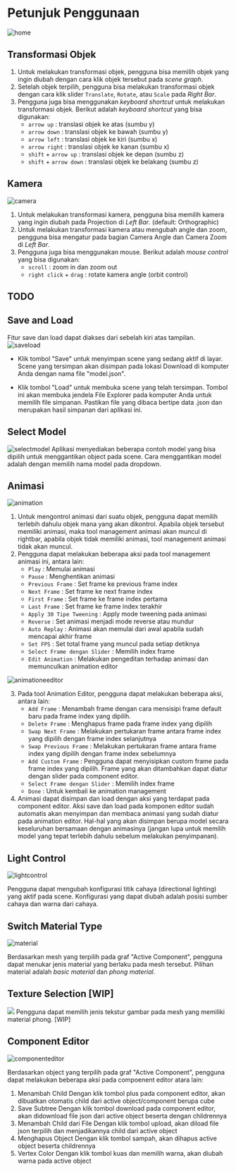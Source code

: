# Petunjuk Penggunaan

![home](img/home.png)

## Transformasi Objek

1. Untuk melakukan transformasi objek, pengguna bisa memilih objek yang ingin diubah dengan cara klik objek tersebut pada _scene graph_.
2. Setelah objek terpilih, pengguna bisa melakukan transformasi objek dengan cara klik slider `Translate`, `Rotate`, atau `Scale` pada _Right Bar_.
3. Pengguna juga bisa menggunakan _keyboard shortcut_ untuk melakukan transformasi objek. Berikut adalah _keyboard shortcut_ yang bisa digunakan:
   - `arrow up` : translasi objek ke atas (sumbu y)
   - `arrow down` : translasi objek ke bawah (sumbu y)
   - `arrow left` : translasi objek ke kiri (sumbu x)
   - `arrow right` : translasi objek ke kanan (sumbu x)
   - `shift` + `arrow up` : translasi objek ke depan (sumbu z)
   - `shift` + `arrow down` : translasi objek ke belakang (sumbu z)

## Kamera

![camera](img/camera.png)

1. Untuk melakukan transformasi kamera, pengguna bisa memilih kamera yang ingin diubah pada Projection di _Left Bar_. (default: Orthographic)
2. Untuk melakukan transformasi kamera atau mengubah angle dan zoom, pengguna bisa mengatur pada bagian Camera Angle dan Camera Zoom di _Left Bar_.
3. Pengguna juga bisa menggunakan mouse. Berikut adalah _mouse control_ yang bisa digunakan:
   - `scroll` : zoom in dan zoom out
   - `right click` + `drag` : rotate kamera angle (orbit control)

## TODO

## Save and Load

Fitur save dan load dapat diakses dari sebelah kiri atas tampilan.
![saveload](img/saveload.png)

- Klik tombol "Save" untuk menyimpan scene yang sedang aktif di layar. Scene yang tersimpan akan disimpan pada lokasi Download di komputer Anda dengan nama file "model.json".

- Klik tombol "Load" untuk membuka scene yang telah tersimpan. Tombol ini akan membuka jendela File Explorer pada komputer Anda untuk memilih file simpanan. Pastikan file yang dibaca bertipe data .json dan merupakan hasil simpanan dari aplikasi ini.

## Select Model

![selectmodel](img/selectmodel.png)
Aplikasi menyediakan beberapa contoh model yang bisa dipilih untuk menggantikan object pada scene. Cara menggantikan model adalah dengan memilih nama model pada dropdown.

## Animasi

![animation](img/animation.png)

1. Untuk mengontrol animasi dari suatu objek, pengguna dapat memilih terlebih dahulu objek mana yang akan dikontrol. Apabila objek tersebut memiliki animasi, maka tool management animasi akan muncul di rightbar, apabila objek tidak memiliki animasi, tool management animasi tidak akan muncul.
2. Pengguna dapat melakukan beberapa aksi pada tool management animasi ini, antara lain:
   - `Play` : Memulai animasi
   - `Pause` : Menghentikan animasi
   - `Previous Frame` : Set frame ke previous frame index
   - `Next Frame` : Set frame ke next frame index
   - `First Frame` : Set frame ke frame index pertama
   - `Last Frame` : Set frame ke frame index terakhir
   - `Apply 30 Tipe Tweening` : Apply mode tweening pada animasi
   - `Reverse` : Set animasi menjadi mode reverse atau mundur
   - `Auto Replay` : Animasi akan memulai dari awal apabila sudah mencapai akhir frame
   - `Set FPS` : Set total frame yang muncul pada setiap detiknya
   - `Select Frame dengan Slider` : Memilih index frame
   - `Edit Animation` : Melakukan pengeditan terhadap animasi dan memunculkan animation editor

![animationeeditor](img/animationeditor.png)

3. Pada tool Animation Editor, pengguna dapat melakukan beberapa aksi, antara lain:
   - `Add Frame` : Menambah frame dengan cara mensisipi frame default baru pada frame index yang dipilih.
   - `Delete Frame` : Menghapus frame pada frame index yang dipilih
   - `Swap Next Frame` : Melakukan pertukaran frame antara frame index yang dipilih dengan frame index selanjutnya
   - `Swap Previous Frame` : Melakukan pertukaran frame antara frame index yang dipilih dengan frame index sebelumnya
   - `Add Custom Frame` : Pengguna dapat menyisipkan custom frame pada frame index yang dipilih. Frame yang akan ditambahkan dapat diatur dengan slider pada component editor.
   - `Select Frame dengan Slider` : Memilih index frame
   - `Done` : Untuk kembali ke animation management
4. Animasi dapat disimpan dan load dengan aksi yang terdapat pada component editor. Aksi save dan load pada komponen editor sudah automatis akan menyimpan dan membaca animasi yang sudah diatur pada animation editor. Hal-hal yang akan disimpan berupa model secara keseluruhan bersamaan dengan animasinya (jangan lupa untuk memilih model yang tepat terlebih dahulu sebelum melakukan penyimpanan).

## Light Control

![lightcontrol](img/lightcontrol.png)

Pengguna dapat mengubah konfigurasi titik cahaya (directional lighting) yang aktif pada scene. Konfigurasi yang dapat diubah adalah posisi sumber cahaya dan warna dari cahaya.

## Switch Material Type

![material](img/material.png)

Berdasarkan mesh yang terpilih pada graf "Active Component", pengguna dapat menukar jenis material yang berlaku pada mesh tersebut. Pilihan material adalah _basic material_ dan _phong material_.

## Texture Selection [WIP]

![](img/texture.png)
Pengguna dapat memilih jenis tekstur gambar pada mesh yang memiliki material phong. [WIP]

## Component Editor

![componenteditor](img/componenteditor.png)

Berdasarkan object yang terpilih pada graf "Active Component", pengguna dapat melakukan beberapa aksi pada compoenent editor atara lain: 
1. Menambah Child
   Dengan klik tombol plus pada component editor, akan dibuatkan otomatis child dari active object/component berupa cube
2. Save Subtree
   Dengan klik tombol download pada component editor, akan didownload file json dari active object beserta dengan childrennya
3. Menambah Child dari File
   Dengan klik tombol upload, akan diload file json terpilih dan menjadikannya child dari active object
4. Menghapus Object
   Dengan klik tombol sampah, akan dihapus active object beserta childrennya
5. Vertex Color
   Dengan klik tombol kuas dan memilih warna, akan diubah warna pada active object
